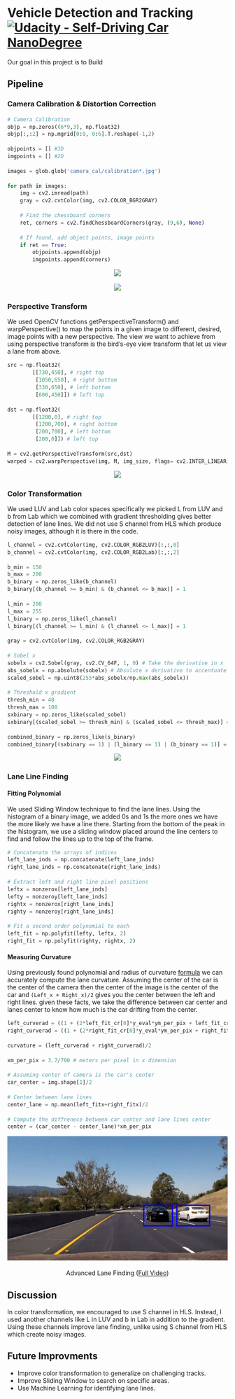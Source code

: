 # Vehicle Detection and Tracking [![Udacity - Self-Driving Car NanoDegree](https://s3.amazonaws.com/udacity-sdc/github/shield-carnd.svg)](http://www.udacity.com/drive)

Our goal in this project is to Build 

## Pipeline

### Camera Calibration & Distortion Correction
```python
# Camera Calibration
objp = np.zeros((6*9,3), np.float32)
objp[:,:2] = np.mgrid[0:9, 0:6].T.reshape(-1,2)

objpoints = [] #3D
imgpoints = [] #2D

images = glob.glob('camera_cal/calibration*.jpg')
        
for path in images:
    img = cv2.imread(path)
    gray = cv2.cvtColor(img, cv2.COLOR_BGR2GRAY)

    # Find the chessboard corners
    ret, corners = cv2.findChessboardCorners(gray, (9,6), None)

    # If found, add object points, image points
    if ret == True:
        objpoints.append(objp)
        imgpoints.append(corners)
```
<p align="center">
  <img src="Media/calibration.png"/>
</p>

<p align="center">
  <img src="Media/src_dst.png"/>
</p>

### Perspective Transform
We used OpenCV functions getPerspectiveTransform() and warpPerspective() to map the points in a given image to different, desired, image points with a new perspective. The view we want to achieve from using perspective transform is the bird’s-eye view transform that let us view a lane from above.
```python
src = np.float32(
        [[730,450], # right top
         [1050,650], # right bottom
         [330,650], # left bottom
         [600,450]]) # left top
    
dst = np.float32(
        [[1200,0], # right top
         [1200,700], # right bottom
         [200,700], # left bottom
         [200,0]]) # left top 

M = cv2.getPerspectiveTransform(src,dst)
warped = cv2.warpPerspective(img, M, img_size, flags= cv2.INTER_LINEAR)
```
<p align="center">
  <img src="Media/pre_warp.png"/>
</p>

### Color Transformation
We used LUV and Lab color spaces specifically we picked L from LUV and b from Lab which we combined with gradient thresholding gives better detection of lane lines. We did not use S channel from HLS which produce noisy images, although it is there in the code.
```python
l_channel = cv2.cvtColor(img, cv2.COLOR_RGB2LUV)[:,:,0]
b_channel = cv2.cvtColor(img, cv2.COLOR_RGB2Lab)[:,:,2]

b_min = 150
b_max = 200
b_binary = np.zeros_like(b_channel)
b_binary[(b_channel >= b_min) & (b_channel <= b_max)] = 1

l_min = 200
l_max = 255
l_binary = np.zeros_like(l_channel)
l_binary[(l_channel >= l_min) & (l_channel <= l_max)] = 1
    
gray = cv2.cvtColor(img, cv2.COLOR_RGB2GRAY)
    
# Sobel x
sobelx = cv2.Sobel(gray, cv2.CV_64F, 1, 0) # Take the derivative in x
abs_sobelx = np.absolute(sobelx) # Absolute x derivative to accentuate lines away from horizontal
scaled_sobel = np.uint8(255*abs_sobelx/np.max(abs_sobelx))

# Threshold x gradient
thresh_min = 40
thresh_max = 100
sxbinary = np.zeros_like(scaled_sobel)
sxbinary[(scaled_sobel >= thresh_min) & (scaled_sobel <= thresh_max)] = 1

combined_binary = np.zeros_like(s_binary)
combined_binary[(sxbinary == 1) | (l_binary == 1) | (b_binary == 1)] = 1
```
<p align="center">
  <img src="Media/thresh.png" width="550"/>
</p>

### Lane Line Finding

#### Fitting Polynomial
We used Sliding Window technique to find the lane lines. Using the histogram of a binary image, we added 0s and 1s the more ones we have the more likely we have a line there. Starting from the bottom of the peak in the histogram, we use a sliding window placed around the line centers to find and follow the lines up to the top of the frame.
```python
# Concatenate the arrays of indices
left_lane_inds = np.concatenate(left_lane_inds)
right_lane_inds = np.concatenate(right_lane_inds)
        
# Extract left and right line pixel positions
leftx = nonzerox[left_lane_inds]
lefty = nonzeroy[left_lane_inds] 
rightx = nonzerox[right_lane_inds]
righty = nonzeroy[right_lane_inds] 

# Fit a second order polynomial to each
left_fit = np.polyfit(lefty, leftx, 2)
right_fit = np.polyfit(righty, rightx, 2)
```

#### Measuring Curvature
Using previously found polynomial and radius of curvature [formula](http://www.intmath.com/applications-differentiation/8-radius-curvature.php) we can accurately compute the lane curvature. Assuming the center of the car is the center of the camera then the center of the image is the center of the car and `(Left_x + Right_x)/2` gives you the center between the left and right lines. given these facts, we take the difference between car center and lanes center to know how much is the car drifting from the center.
```python
left_curverad = ((1 + (2*left_fit_cr[0]*y_eval*ym_per_pix + left_fit_cr[1])**2)**1.5) / np.absolute(2*left_fit_cr[0])
right_curverad = ((1 + (2*right_fit_cr[0]*y_eval*ym_per_pix + right_fit_cr[1])**2)**1.5) / np.absolute(2*right_fit_cr[0])

curvature = (left_curverad + right_curverad)/2

xm_per_pix = 3.7/700 # meters per pixel in x dimension

# Assuming center of camera is the car's center
car_center = img.shape[1]/2
   
# Center between lane lines
center_lane = np.mean(left_fitx+right_fitx)/2
    
# Compute the diffrenece between car center and lane lines center
center = (car_center - center_lane)*xm_per_pix
```
<p align="center">
  <img src="Media/result.gif" alt="Advanced Lane Finding"/>
  <br/><br/>
  Advanced Lane Finding (<a target="_blank" href="https://youtu.be/WPRGi-QqG3A">Full Video</a>)
</p>

## Discussion
In color transformation, we encouraged to use S channel in HLS. Instead, I used another channels like L in LUV and b in Lab in addition to the gradient. Using these channels improve lane finding, unlike using S channel from HLS which create noisy images.

## Future Improvments
* Improve color transformation to generalize on challenging tracks.
* Improve Sliding Window to search on specific areas.
* Use Machine Learning for identifying lane lines.

